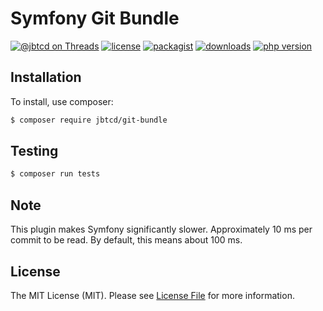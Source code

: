 # Symfony Git Bundle


[![@jbtcd on Threads](http://img.shields.io/badge/Threads-%40jbtcd-blue.svg?style=flat)](https://www.threads.net/@jbtcd)
[![license](https://img.shields.io/badge/license-MIT-brightgreen.svg?style=flat-square)](LICENSE)
[![packagist](https://img.shields.io/packagist/v/jbtcd/git-bundle.svg?style=flat-square)](https://packagist.org/packages/jbtcd/git-bundle)
[![downloads](https://img.shields.io/packagist/dt/jbtcd/git-bundle.svg?style=flat-square)](https://packagist.org/packages/jbtcd/git-bundle)
[![php version](https://img.shields.io/packagist/php-v/jbtcd/git-bundle?style=flat-square)](https://packagist.org/packages/jbtcd/git-bundle)

## Installation

To install, use composer:

```bash
$ composer require jbtcd/git-bundle
```

## Testing

``` bash
$ composer run tests
```

## Note

This plugin makes Symfony significantly slower. Approximately 10 ms per commit to be read. By default, this means about 100 ms.

## License

The MIT License (MIT). Please see [License File](LICENSE) for more information.
